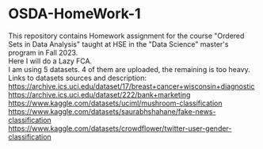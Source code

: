 # OSDA-HomeWork-1
This repository contains Homework assignment for the course "Ordered Sets in Data Analysis" taught at HSE in the "Data Science" master's program in Fall 2023.  
Here I will do a Lazy FCA.  
I am using 5 datasets. 4 of them are uploaded, the remaining is too heavy. Links to datasets sources and description:  
https://archive.ics.uci.edu/dataset/17/breast+cancer+wisconsin+diagnostic  
https://archive.ics.uci.edu/dataset/222/bank+marketing  
https://www.kaggle.com/datasets/uciml/mushroom-classification  
https://www.kaggle.com/datasets/saurabhshahane/fake-news-classification  
https://www.kaggle.com/datasets/crowdflower/twitter-user-gender-classification  
